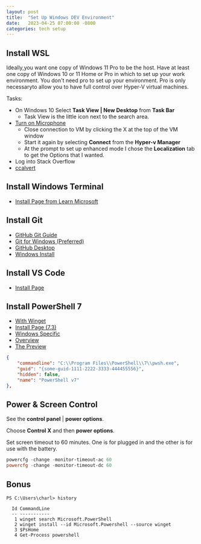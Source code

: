 ```yaml
---
layout: post
title:  "Set Up Windows DEV Environment"
date:   2023-04-25 07:00:00 -0800
categories: tech setup
---
```


## Install WSL

Ideally,you want one copy of Windows 11 Pro to be the host. Have at least one copy of Windows 10 or 11 Home or Pro in which to set up your work environment. You don't need pro to set up your environment. Pro is only necessaryto allow you to have full control over Hyper-V virtual machines.

Tasks:

- On Windows 10 Select **Task View | New Desktop** from **Task Bar**
  - Task View is the little icon next to the search area.
- [Turn on Microphone](https://learn.microsoft.com/en-us/windows-server/virtualization/hyper-v/learn-more/Use-local-resources-on-Hyper-V-virtual-machine-with-VMConnect)
    - Close connection to VM by clicking the X at the top of the VM window
    - Start it again by selecting **Connect** from the **Hyper-v Manager** 
    - At the prompt to set up enhanced mode I chose the **Localization** tab to get the Options that I wanted.  
- Log into Stack Overflow 
- [ccalvert](https://www.ccalvert.net/)

## Install Windows Terminal

- [Install Page from Learn Microsoft](https://learn.microsoft.com/en-us/windows/terminal/install)

## Install Git

- [GitHub Git Guide](https://github.com/git-guides/install-git)
- [Git for Windows (Preferred)](https://gitforwindows.org/)
- [GitHub Desktop](https://desktop.github.com/)
- [Windows Install](https://git-scm.com/download/win)

## Install VS Code

- [Install Page](https://code.visualstudio.com/download)

## Install PowerShell 7

- [With Winget](https://learn.microsoft.com/en-us/powershell/scripting/install/installing-powershell-on-windows?view=powershell-7.2#winget)
- [Install Page (7.3)](https://learn.microsoft.com/en-us/powershell/scripting/install/installing-powershell)
- [Windows Specific](https://learn.microsoft.com/en-us/powershell/scripting/install/installing-powershell-on-windows)
- [Overview](https://learn.microsoft.com/en-us/powershell/?view=powershell-7.2)
- [The Preview](https://briantjackett.com/2019/06/24/windows-terminal-with-powershell-v7-preview/)

``` json
{
    "commandline": "C:\\Program Files\\PowerShell\\7\\pwsh.exe",
    "guid": "{some-guid-1111-2222-3333-444455556}",
    "hidden": false,
    "name": "PowerShell v7"
},
```

## Power & Screen Control

See the **control panel** | **power options**.

Choose **Control X** and then **power options**.

Set screen timeout to 60 minutes. One is for plugged in and the other is for use with the battery.

``` powershell
powercfg -change -monitor-timeout-ac 60
powercfg -change -monitor-timeout-dc 60
```

## Bonus

```
PS C:\Users\charl> history

  Id CommandLine
  -- -----------
   1 winget search Microsoft.PowerShell
   2 winget install --id Microsoft.Powershell --source winget
   3 $PsHome
   4 Get-Process powershell
```